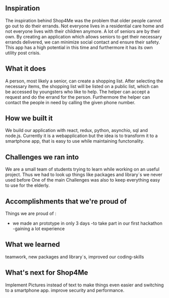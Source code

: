 ## Inspiration
The inspiration behind Shop4Me was the problem that older people cannot go out to do their errands. Not everyone lives in a residential care home and not everyone lives with their children anymore. A lot of seniors are by their own. By creating an application which allows seniors to get their necessary errands delivered, we can minimize social contact and ensure their safety. This app has a high potential in this time and furthermore it has its own utility post crisis. 
## What it does
A person, most likely a senior, can create a shopping list. After selecting the necessary items, the shopping list will be listed on a public list, which can be accessed by youngsters who like to help. The helper can accept a request and do the errand for the person. Furthermore the helper can contact the people in need by calling the given phone number.
## How we built it
We build our application with react, redux, python, asynchio, sql and node.js. Currently it is a webapplication but the idea is to transform it to a smartphone app, that is easy to use while maintaining functonality.   
## Challenges we ran into
We are a small team of students trying to learn while working on an useful project. Thus we had to look up things like packages and library´s we never used before  One of the main Challenges was also to keep everything easy to use for the elderly.
## Accomplishments that we're proud of
Things we are proud of :
- we made an prototype in only 3 days 
-to take part in our first hackathon
-gaining a lot experience 
## What we learned
teamwork, new packages and library´s, improved our coding-skills 
## What's next for Shop4Me
Implement Pictures instead of text to make things even easier and switching to a smartphone app. improve security and performance.
